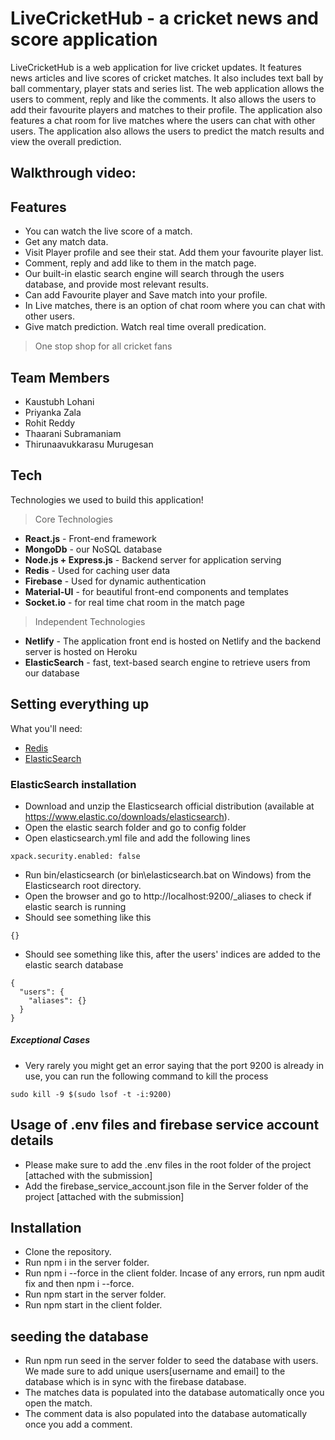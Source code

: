 # LiveCricketHub - a cricket news and score application

LiveCricketHub is a web application for live cricket updates. It features news articles and live scores of cricket matches. It also includes text ball by ball commentary, player stats and series list. The web application allows the users to comment, reply and like the comments. It also allows the users to add their favourite players and matches to their profile. The application also features a chat room for live matches where the users can chat with other users. The application also allows the users to predict the match results and view the overall prediction.

## Walkthrough video:

## Features

- You can watch the live score of a match.
- Get any match data.
- Visit Player profile and see their stat. Add them your favourite player list.
- Comment, reply and add like to them in the match page.
- Our built-in elastic search engine will search through the users database, and provide most relevant results.
- Can add Favourite player and Save match into your profile.
- In Live matches, there is an option of chat room where you can chat with other users.
- Give match prediction. Watch real time overall predication.

> One stop shop for all cricket fans

## Team Members

- Kaustubh Lohani
- Priyanka Zala
- Rohit Reddy
- Thaarani Subramaniam
- Thirunaavukkarasu Murugesan

## Tech

Technologies we used to build this application!

> Core Technologies

- **React.js** - Front-end framework
- **MongoDb** - our NoSQL database
- **Node.js + Express.js** - Backend server for application serving
- **Redis** - Used for caching user data
- **Firebase** - Used for dynamic authentication
- **Material-UI** - for beautiful front-end components and templates
- **Socket.io** - for real time chat room in the match page

> Independent Technologies

- **Netlify** - The application front end is hosted on Netlify and the backend server is hosted on Heroku
- **ElasticSearch** - fast, text-based search engine to retrieve users from our database

## Setting everything up

What you'll need:

- [Redis](https://redis.io/docs/getting-started/)
- [ElasticSearch](https://www.elastic.co/downloads/elasticsearch)

### ElasticSearch installation

- Download and unzip the Elasticsearch official distribution (available at https://www.elastic.co/downloads/elasticsearch).
- Open the elastic search folder and go to config folder
- Open elasticsearch.yml file and add the following lines

```
xpack.security.enabled: false
```

- Run bin/elasticsearch (or bin\elasticsearch.bat on Windows) from the Elasticsearch root directory.
- Open the browser and go to http://localhost:9200/\_aliases to check if elastic search is running
- Should see something like this

```
{}
```

- Should see something like this, after the users' indices are added to the elastic search database

```
{
  "users": {
    "aliases": {}
  }
}
```

##### Exceptional Cases

- Very rarely you might get an error saying that the port 9200 is already in use, you can run the following command to kill the process

```
sudo kill -9 $(sudo lsof -t -i:9200)
```

## Usage of .env files and firebase service account details

- Please make sure to add the .env files in the root folder of the project [attached with the submission]
- Add the firebase_service_account.json file in the Server folder of the project [attached with the submission]

## Installation

- Clone the repository.
- Run npm i in the server folder.
- Run npm i --force in the client folder. Incase of any errors, run npm audit fix and then npm i --force.
- Run npm start in the server folder.
- Run npm start in the client folder.

## seeding the database

- Run npm run seed in the server folder to seed the database with users. We made sure to add unique users[username and email] to the database which is in sync with the firebase database.
- The matches data is populated into the database automatically once you open the match.
- The comment data is also populated into the database automatically once you add a comment.
